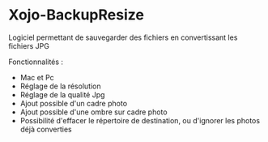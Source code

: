 # Xojo-BackupResize
Logiciel permettant de sauvegarder des fichiers en convertissant les fichiers JPG


Fonctionnalités :
  - Mac et Pc
  - Réglage de la résolution
  - Réglage de la qualité Jpg
  - Ajout possible d'un cadre photo
  - Ajout possible d'une ombre sur cadre photo
  - Possibilité d'effacer le répertoire de destination, ou d'ignorer les photos déjà converties


